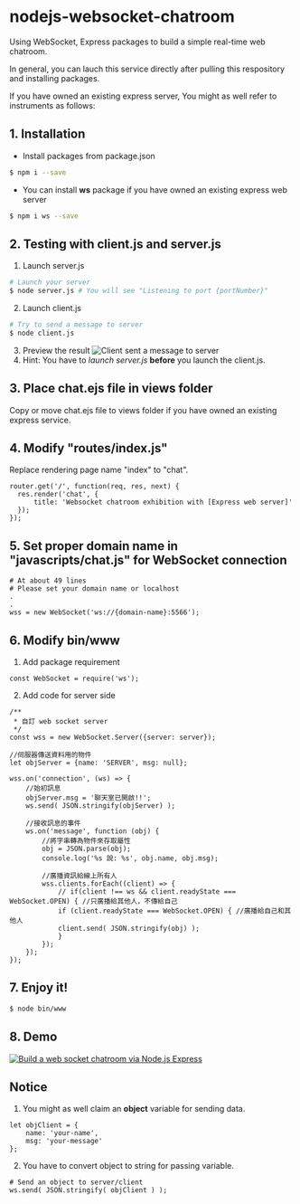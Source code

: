 # nodejs-websocket-chatroom
Using WebSocket, Express packages to build a simple real-time web chatroom.

In general, you can lauch this service directly after pulling this respository and installing packages.

If you have owned an existing express server, You might as well refer to instruments as follows: 

## 1. Installation
- Install packages from package.json
```sh
$ npm i --save
```
- You can install **ws** package if you have owned an existing express web server
```sh
$ npm i ws --save
```

## 2. Testing with client.js and server.js
1. Launch server.js
```sh
# Launch your server
$ node server.js # You will see "Listening to port {portNumber}"
```
2. Launch client.js
```sh
# Try to send a message to server
$ node client.js
```
3. Preview the result
![Client sent a message to server](https://i.imgur.com/SQULyHL.png "Client sent a message to server")
4. Hint: You have to _launch server.js_ **before** you launch the client.js.

## 3. Place chat.ejs file in views folder
Copy or move chat.ejs file to views folder if you have owned an existing express service.

## 4. Modify "routes/index.js"
Replace rendering page name "index" to "chat".
```
router.get('/', function(req, res, next) {
  res.render('chat', { 
      title: 'Websocket chatroom exhibition with [Express web server]' 
  });
});
```

## 5. Set proper domain name in "javascripts/chat.js" for WebSocket connection
```
# At about 49 lines
# Please set your domain name or localhost
.
.
wss = new WebSocket('ws://{domain-name}:5566');
```

## 6. Modify bin/www
1. Add package requirement
```
const WebSocket = require('ws');
```
2. Add code for server side
```
/**
 * 自訂 web socket server
 */
const wss = new WebSocket.Server({server: server});

//伺服器傳送資料用的物件
let objServer = {name: 'SERVER', msg: null};

wss.on('connection', (ws) => {
    //始初訊息
    objServer.msg = '聊天室已開啟!!';
    ws.send( JSON.stringify(objServer) );

    //接收訊息的事件
    ws.on('message', function (obj) {
        //將字串轉為物件來存取屬性
        obj = JSON.parse(obj);
        console.log('%s 說: %s', obj.name, obj.msg);

        //廣播資訊給線上所有人
        wss.clients.forEach((client) => {
            // if(client !== ws && client.readyState === WebSocket.OPEN) { //只廣播給其他人，不傳給自己
            if (client.readyState === WebSocket.OPEN) { //廣播給自己和其他人
            client.send( JSON.stringify(obj) );
            }
        });
    });
});
```

## 7. Enjoy it!
```sh
$ node bin/www
```

## 8. Demo
[![Build a web socket chatroom via Node.js Express](https://i.ytimg.com/vi/jf75BK-zxac/hqdefault.jpg)](https://youtu.be/jf75BK-zxac "Build a web socket chatroom via Node.js Express")

## Notice
1. You might as well claim an **object** variable for sending data.
```
let objClient = {
    name: 'your-name', 
    msg: 'your-message'
};
```
2. You have to convert object to string for passing variable.
```
# Send an object to server/client
ws.send( JSON.stringify( objClient ) );
```